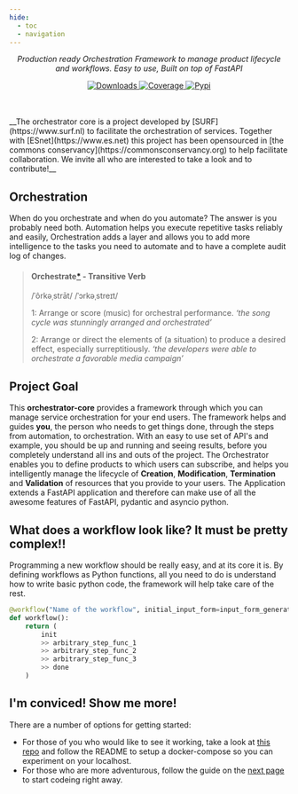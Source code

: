 ```yaml
---
hide:
  - toc
  - navigation
---
```


<p align="center"><em>Production ready Orchestration Framework to manage product lifecycle and workflows. Easy to use, Built on top of FastAPI</em></p>

<p align="center">
    <a href="https://pepy.tech/project/orchestrator-core" target="_blank">
    <img src="https://pepy.tech/badge/orchestrator-core/month" alt="Downloads">
    </a>
    <a href="https://codecov.io/gh/workfloworchestrator/orchestrator-core" target="_blank">
    <img src="https://codecov.io/gh/workfloworchestrator/orchestrator-core/branch/main/graph/badge.svg?token=5ANQFI2DHS" alt="Coverage">
    </a>
    <a href="https://pypi.org/project/orchestrator-core" target="_blank">
    <img src="https://img.shields.io/pypi/v/orchestrator-core?color=%2334D058&label=pypi%20package" alt="Pypi">
    </a>
</p>
<br>
<br>
__The orchestrator core is a project developed by [SURF](https://www.surf.nl) to facilitate the orchestration of services.
Together with [ESnet](https://www.es.net) this project has been opensourced in [the commons conservancy](https://commonsconservancy.org)
to help facilitate collaboration. We invite all who are interested to take a look and to contribute!__

## Orchestration
When do you orchestrate and when do you automate? The answer is you probably need both. Automation helps you execute repetitive
tasks reliably and easily, Orchestration adds a layer and allows you to add more intelligence to the tasks you need to automate and
to have a complete audit log of changes.

> #### Orchestrate[*](https://www.lexico.com/en/definition/orchestrate) - Transitive Verb
> /ˈôrkəˌstrāt/ /ˈɔrkəˌstreɪt/
>
>   1: Arrange or score (music) for orchestral performance.
>   *‘the song cycle was stunningly arranged and orchestrated’*
>
>   2:  Arrange or direct the elements of (a situation) to produce a desired effect, especially surreptitiously.
>   *‘the developers were able to orchestrate a favorable media campaign’*

## Project Goal
This **orchestrator-core** provides a framework through which you can manage service orchestration for your end
users. The framework helps and guides **you**, the person who needs to get things done, through the steps from
automation, to orchestration. With an easy to use set of API's and example, you should be up and running and seeing
results, before you completely understand all ins and outs of the project. The Orchestrator enables you to define
products to which users can subscribe, and helps you intelligently manage the lifecycle of **Creation**, **Modification**,
**Termination** and **Validation** of resources that you provide to your users.
The Application extends a FastAPI application and therefore can make use of all the awesome features of FastAPI, pydantic and asyncio python.

## What does a workflow look like? It must be pretty complex!!

Programming a new workflow should be really easy, and at its core it is. By defining workflows as Python functions,
all you need to do is understand how to write basic python code, the framework will help take care of the rest.

```python
@workflow("Name of the workflow", initial_input_form=input_form_generator)
def workflow():
    return (
        init
        >> arbitrary_step_func_1
        >> arbitrary_step_func_2
        >> arbitrary_step_func_3
        >> done
    )
```

## I'm conviced! Show me more!

There are a number of options for getting started:

- For those of you who would like to see it working, take a look at [this repo](https://github.com/workfloworchestrator/example-orchestrator) and follow the README to setup a
  docker-compose so you can experiment on your localhost.
- For those who are more adventurous, follow the guide on the [next page](/orchestrator-core/getting-started/base) to
  start codeing right away.

[//]: # (- If you would like to see the workflow engine in action, click [here]&#40;https://demo.workfloworchestrator.org&#41; this )

[//]: # (will take you to our demo environment, where you can see some of our examples in action.)
